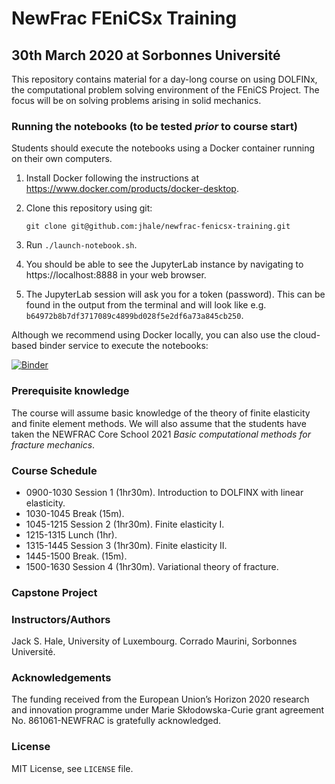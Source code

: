 # NewFrac FEniCSx Training
## 30th March 2020 at Sorbonnes Université

This repository contains material for a day-long course on using DOLFINx,
the computational problem solving environment of the FEniCS Project. The
focus will be on solving problems arising in solid mechanics.

### Running the notebooks (to be tested *prior* to course start)

Students should execute the notebooks using a Docker container running on
their own computers.

1. Install Docker following the instructions at
   https://www.docker.com/products/docker-desktop.

2. Clone this repository using git:

       git clone git@github.com:jhale/newfrac-fenicsx-training.git

3. Run `./launch-notebook.sh`.

4. You should be able to see the JupyterLab instance by navigating to
   https://localhost:8888 in your web browser.

5. The JupyterLab session will ask you for a token (password). This can be
   found in the output from the terminal and will look like e.g.
   `b64972b8b7df3717089c4899bd028f5e2df6a73a845cb250`.

Although we recommend using Docker locally, you can also use the cloud-based
binder service to execute the notebooks:

[![Binder](https://mybinder.org/badge_logo.svg)](https://mybinder.org/v2/gh/jhale/newfrac-fenicsx-training/HEAD)

### Prerequisite knowledge

The course will assume basic knowledge of the theory of finite elasticity and
finite element methods. We will also assume that the students have taken the
NEWFRAC Core School 2021 *Basic computational methods for fracture mechanics*.

### Course Schedule

* 0900-1030 Session 1 (1hr30m). Introduction to DOLFINX with linear elasticity.
* 1030-1045 Break (15m).
* 1045-1215 Session 2 (1hr30m). Finite elasticity I.
* 1215-1315 Lunch (1hr).
* 1315-1445 Session 3 (1hr30m). Finite elasticity II.
* 1445-1500 Break. (15m).
* 1500-1630 Session 4 (1hr30m). Variational theory of fracture.

### Capstone Project

### Instructors/Authors

Jack S. Hale, University of Luxembourg.
Corrado Maurini, Sorbonnes Université.

### Acknowledgements

The funding received from the European Union’s Horizon 2020 research and
innovation programme under Marie Skłodowska-Curie grant agreement No.
861061-NEWFRAC is gratefully acknowledged.

### License

MIT License, see `LICENSE` file.
